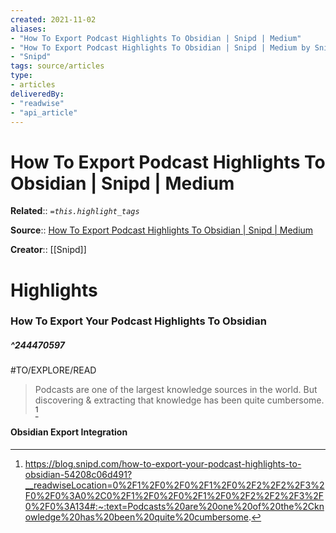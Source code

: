 ```yaml
---
created: 2021-11-02
aliases:
- "How To Export Podcast Highlights To Obsidian | Snipd | Medium"
- "How To Export Podcast Highlights To Obsidian | Snipd | Medium by Snipd"
- "Snipd"
tags: source/articles
type: 
- articles
deliveredBy: 
- "readwise"
- "api_article"
---
```

# How To Export Podcast Highlights To Obsidian | Snipd | Medium

**Related**:: 
*`=this.highlight_tags`*

**Source**:: [How To Export Podcast Highlights To Obsidian | Snipd | Medium](https://blog.snipd.com/how-to-export-your-podcast-highlights-to-obsidian-54208c06d491)

**Creator**:: [[Snipd]]

# Highlights
### How To Export Your Podcast Highlights To Obsidian
##### ^244470597
#TO/EXPLORE/READ  
> Podcasts are one of the largest knowledge sources in the world. But discovering & extracting that knowledge has been quite cumbersome. 
  [^244470597]

[^244470597]:  https://blog.snipd.com/how-to-export-your-podcast-highlights-to-obsidian-54208c06d491?__readwiseLocation=0%2F1%2F0%2F0%2F1%2F0%2F2%2F2%2F3%2F0%2F0%3A0%2C0%2F1%2F0%2F0%2F1%2F0%2F2%2F2%2F3%2F0%2F0%3A134#:~:text=Podcasts%20are%20one%20of%20the%2Cknowledge%20has%20been%20quite%20cumbersome.

#### Obsidian Export Integration
